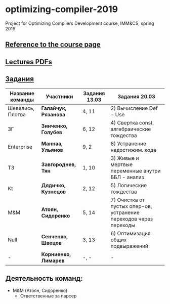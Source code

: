# optimizing-compiler-2019
Project for Optimizing Compilers Development course, IMM&amp;CS, spring 2019

## [Reference to the course page](https://goo.gl/tLTYmW)

## [Lectures PDFs](https://drive.google.com/drive/folders/127Dj3_lesQxzR_1TgBZtKZEX8gE-nLcQ?usp=sharing)

## [Задания](https://github.com/swissarmytowel/optimizing-compiler-2019/tree/master/%D0%97%D0%B0%D0%B4%D0%B0%D0%BD%D0%B8%D1%8F_%D0%A4%D0%BE%D1%82%D0%BE)


|Название команды|Участники|Задания 13.03|Задания 20.03|
|----------------|---------|---------|---------|
|Шевелись, Плотва|**Галайчук, Рязанова**|4, 11| 2) Вычисление Def - Use  |
|ЗГ|**Зинченко, Голубев**|6, 12| 4) Свертка const, алгебраические тождества |
|Enterprise|**Маннаа, Ульянов**|9, 2| 8) Устранение недостижим. кода|
|ТЗ|**Завгороднев, Тян**|1, 10| 3) Живые и мертвые переменные внутри ББЛ - анализ |
|Kt|**Дядичко, Кузнецов**|2, 12| 5) Логические тождества|
|M&M|**Атоян, Сидоренко**|5, 14| 7) Очистка от пустых опер-ов, устранение переходов через переходы |
|Null|**Сенченко, Швецов**|3, 13| 6) Оптимизация общих подвыражений |
|-|**Корниенко, Лимарев**|-, -| - |


## Деятельность команд:
- M&M (Атоян, Сидоренко)
  - Ответственные за парсер
